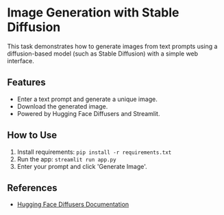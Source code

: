 # Image Generation with Stable Diffusion

This task demonstrates how to generate images from text prompts using a diffusion-based model (such as Stable Diffusion) with a simple web interface.

## Features
- Enter a text prompt and generate a unique image.
- Download the generated image.
- Powered by Hugging Face Diffusers and Streamlit.

## How to Use
1. Install requirements: `pip install -r requirements.txt`
2. Run the app: `streamlit run app.py`
3. Enter your prompt and click 'Generate Image'.


## References
- [Hugging Face Diffusers Documentation](https://huggingface.co/docs/diffusers/index)

